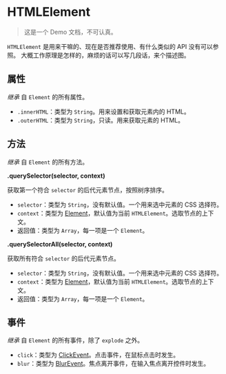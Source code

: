 # HTMLElement

> 这是一个 Demo 文档，不可认真。

`HTMLElement` 是用来干嘛的、现在是否推荐使用、有什么类似的 API 没有可以参照。
大概工作原理是怎样的，麻烦的话可以写几段话，来个描述图。

## 属性

*继承* 自 `Element` 的所有属性。

* `.innerHTML`：类型为 `String`。用来设置和获取元素内的 HTML。
* `.outerHTML`：类型为 `String`，只读。用来获取元素的 HTML。

## 方法

*继承* 自 `Element` 的所有方法。

**.querySelector(selector, context)**

获取第一个符合 `selector` 的后代元素节点，按照树序排序。

* `selector`：类型为 `String`，没有默认值。一个用来选中元素的 CSS 选择符。
* `context`：类型为 [Element][eg]，默认值为当前 `HTMLElement`。选取节点的上下文。
* 返回值：类型为 `Array`，每一项是一个 `Element`。

**.querySelectorAll(selector, context)**

获取所有符合 `selector` 的后代元素节点。

* `selector`：类型为 `String`，没有默认值。一个用来选中元素的 CSS 选择符。
* `context`：类型为 [Element][eg]，默认值为当前 `HTMLElement`。选取节点的上下文。
* 返回值：类型为 `Array`，每一项是一个 `Element`。

## 事件

*继承* 自 `Element` 的所有事件，除了 `explode` 之外。

* `click`：类型为 [ClickEvent][eg]。点击事件，在鼠标点击时发生。
* `blur`：类型为 [BlurEvent][eg]。焦点离开事件，在输入焦点离开控件时发生。

[eg]: http://example.com
